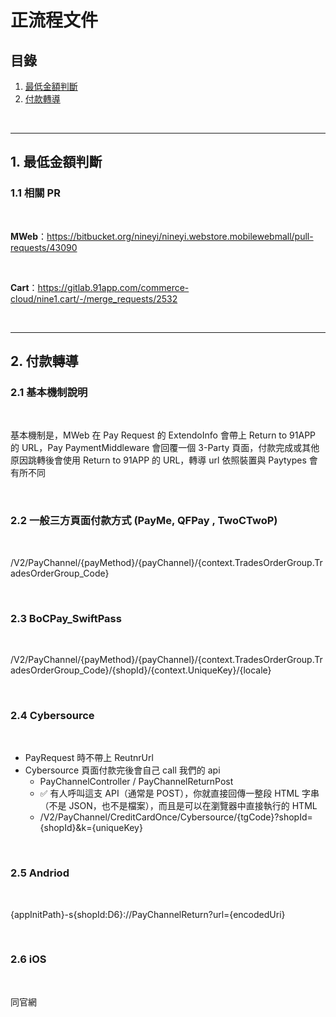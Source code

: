 # 正流程文件

## 目錄
1. [最低金額判斷](#1-最低金額判斷)
2. [付款轉導](#2-付款轉導)

<br>

---

## 1. 最低金額判斷

### 1.1 相關 PR

<br>

**MWeb**：https://bitbucket.org/nineyi/nineyi.webstore.mobilewebmall/pull-requests/43090

<br>

**Cart**：https://gitlab.91app.com/commerce-cloud/nine1.cart/-/merge_requests/2532

<br>

---

## 2. 付款轉導

### 2.1 基本機制說明

<br>

基本機制是，MWeb 在 Pay Request 的 ExtendoInfo 會帶上 Return to 91APP 的 URL，Pay PaymentMiddleware 會回覆一個 3-Party 頁面，付款完成或其他原因跳轉後會使用 Return to 91APP 的 URL，轉導 url 依照裝置與 Paytypes 會有所不同

<br>

### 2.2 一般三方頁面付款方式 (PayMe, QFPay , TwoCTwoP)

<br>

/V2/PayChannel/{payMethod}/{payChannel}/{context.TradesOrderGroup.TradesOrderGroup_Code}

<br>

### 2.3 BoCPay_SwiftPass

<br>

/V2/PayChannel/{payMethod}/{payChannel}/{context.TradesOrderGroup.TradesOrderGroup_Code}/{shopId}/{context.UniqueKey}/{locale}

<br>

### 2.4 Cybersource

<br>

- PayRequest 時不帶上 ReutnrUrl
- Cybersource 頁面付款完後會自己 call 我們的 api
  - PayChannelController / PayChannelReturnPost
  - ✅ 有人呼叫這支 API（通常是 POST），你就直接回傳一整段 HTML 字串（不是 JSON，也不是檔案），而且是可以在瀏覽器中直接執行的 HTML
  - /V2/PayChannel/CreditCardOnce/Cybersource/{tgCode}?shopId={shopId}&k={uniqueKey}

<br>

### 2.5 Andriod

<br>

{appInitPath}-s{shopId:D6}://PayChannelReturn?url={encodedUri}

<br>

### 2.6 iOS

<br>

同官網

<br>
